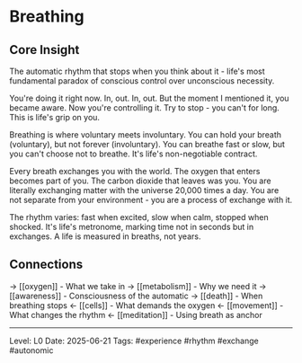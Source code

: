 # Breathing

## Core Insight
The automatic rhythm that stops when you think about it - life's most fundamental paradox of conscious control over unconscious necessity.

You're doing it right now. In, out. In, out. But the moment I mentioned it, you became aware. Now you're controlling it. Try to stop - you can't for long. This is life's grip on you.

Breathing is where voluntary meets involuntary. You can hold your breath (voluntary), but not forever (involuntary). You can breathe fast or slow, but you can't choose not to breathe. It's life's non-negotiable contract.

Every breath exchanges you with the world. The oxygen that enters becomes part of you. The carbon dioxide that leaves was you. You are literally exchanging matter with the universe 20,000 times a day. You are not separate from your environment - you are a process of exchange with it.

The rhythm varies: fast when excited, slow when calm, stopped when shocked. It's life's metronome, marking time not in seconds but in exchanges. A life is measured in breaths, not years.

## Connections
→ [[oxygen]] - What we take in
→ [[metabolism]] - Why we need it
→ [[awareness]] - Consciousness of the automatic
→ [[death]] - When breathing stops
← [[cells]] - What demands the oxygen
← [[movement]] - What changes the rhythm
← [[meditation]] - Using breath as anchor

---
Level: L0
Date: 2025-06-21
Tags: #experience #rhythm #exchange #autonomic